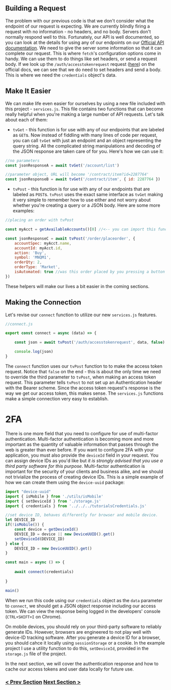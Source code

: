 ## Building a Request

The problem with our previous code is that we don't consider what the endpoint of our request is expecting. We are currently blindly firing a request with no information - no headers, and no body. Servers don't normally respond well to this. Fortunately, our API is well documented, so you can look at the details for using any of our endpoints on our [Official API documentation](https://api.tradovate.com). We need to give the server some information so that it can complete our request. This is where `fetch`'s configuration options come in handy. We can use them to do things like set headers, or send a request body. If we look up the `/auth/accesstokenrequest` request ([here](https://api.tradovate.com/#operation/accessTokenRequest)) on the official docs, we can see that we do need to set headers and send a body. This is where we need the `credentials` object's data.


## Make It Easier
We can make life even easier for ourselves by using a new file included with this project - `services.js`. This file contains two functions
that can become really helpful when you're making a large number of API requests. Let's talk about each of them:

* `tvGet` - this function is for use with any of our endpoints that are labeled as `GET`s. Now instead of fiddling with many lines of code per request,
you can call `tvGet` with just an endpoint and an object representing the query string. All the complicated string manipulations and decoding of the JSON 
response are taken care of for you. Here's how we can use it:

```js
//no parameters
const jsonResponseA = await tvGet('/account/list')

//parameter object, URL will become '/contract/item?id=2287764'
const jsonResponseB = await tvGet('/contract/item', { id: 2287764 })
```

* `tvPost` - this function is for use with any of our endpoints that are labeled as `POST`s. `tvPost` uses the exact same interface as `tvGet` making
it very simple to remember how to use either and not worry about whether you're creating a query or a JSON body. Here are some more examples:

```js
//placing an order with tvPost

const myAcct = getAvailableAccounts()[0] //<-- you can import this function from storage.js, but you need to have acquired an access token to use it.

const jsonResponseC = await tvPost('/order/placeorder', {
    accountSpec: myAcct.name,
    accountId: myAcct.id,
    action: 'Buy',
    symbol: 'MNQM1',
    orderQty: 2,
    orderType: 'Market',
    isAutomated: true //was this order placed by you pressing a button or by your robot?
})
```

These helpers will make our lives a bit easier in the coming sections.

## Making the Connection
Let's revise our `connect` function to utilize our new `services.js` features.

```javascript
//connect.js

export const connect = async (data) => {

    const json = await tvPost('/auth/accesstokenrequest', data, false)

    console.log(json)
}

```
The `connect` function  uses our `tvPost` function to to make the access token request. Notice that `false` on the end - this is about the only time we need to override the third parameter to `tvPost`, when making an access token request. This parameter tells `tvPost` to not set up an Authentication header with the Bearer scheme. Since the access token request's response is the way we get our access token, this makes sense. The `services.js` functions make a simple connection very easy to establish.

# 2FA
There is one more field that you need to configure for use of multi-factor authentication. Multi-factor authentication is becoming more and more important as the quantity of valuable information that passes through the web is greater than ever before. If you want to configure 2FA with your application, you must also provide the `deviceId` field in your request. You can assign device IDs as you'd like but _it is strongly advised that you use a third party software for this purpose_. Multi-factor authentication is important for the security of your clients and business alike, and we should not trivialize the process of creating device IDs. This is a simple example of how we can create them using the `device-uuid` package:

```js
import "device-uuid"
import { isMobile } from './utils/isMobile'
import { setDeviceId } from './storage.js'
import { credentials } from '../../../tutorialsCredentials.js'

//set device ID, behaves differently for browser and mobile device.
let DEVICE_ID
if(!isMobile()) {
    const device = getDeviceId()
    DEVICE_ID = device || new DeviceUUID().get()
    setDeviceId(DEVICE_ID)
} else {
    DEVICE_ID = new DeviceUUID().get()
}

const main = async () => {
    
    await connect(credentials)
    
}

main()

```

When we run this code using our `credentials` object as the `data` parameter to `connect`, we should get a JSON object response including our access token. We can view the response being logged in the developers' console (`CTRL+SHIFT+I` on Chrome).

On mobile devices, you should rely on your third-party software to reliably generate IDs. However, browsers are engineered to not play well with device-ID tracking software. After you generate a device ID for a browser, you should cahce it locally using `sessionStorage` or a cookie. In the example project I use a utility function to do this, `setDeviceId`, provided in the `storage.js` file of the project.

In the next section, we will cover the authentication response and how to cache our access tokens and user data locally for future use.

### [< Prev Section](https://github.com/tradovate/example-api-js/tree/main/tutorial/Access/EX-0-Access-Start) [Next Section >](https://github.com/tradovate/example-api-js/tree/main/tutorial/Access/EX-2-Storing-A-Token)
